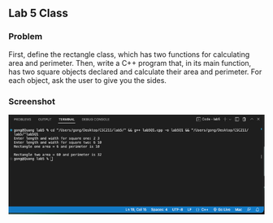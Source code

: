 ## Lab 5 Class

### Problem
First, define the rectangle class, which has two functions for calculating area and perimeter. Then, write a C++ program that, in its main function, has two square objects declared and calculate their area and perimeter. For each object, ask the user to give you the sides.

### Screenshot
![](SSLab5Q1.png)